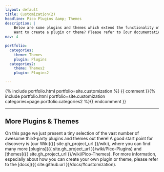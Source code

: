 ```yaml
---
layout: default
title: Customization(2)
headline: Pico Plugins &amp; Themes
description: |
    Below are some plugins and themes which extend the functionality of Pico and make it even more awesome.<br />
    Want to create a plugin or theme? Please refer to [our documentation](/docs/#plugins)!
nav: 4

portfolio:
  categories:
    theme: Themes
    plugin: Plugins
  categories2:
    theme: Themes2
    plugin: Plugins2

---
```


{% include portfolio.html portfolio=site.customization %}
{{ comment }}{% include portfolio.html portfolio=site.customization categories=page.portfolio.categories2 %}{{ endcomment }}

---

## More Plugins & Themes

On this page we just present a tiny selection of the vast number of awesome third-party plugins and themes out there! A good start point for discovery is [our Wiki]({{ site.gh_project_url }}/wiki), where you can find many more [plugins]({{ site.gh_project_url }}/wiki/Pico-Plugins) and [themes]({{ site.gh_project_url }}/wiki/Pico-Themes). For more information, especially about how you can create your own plugin or theme, please refer to the [docs]({{ site.github.url }}/docs/#customization).
